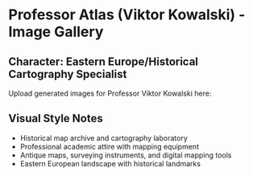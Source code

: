 # Professor Atlas (Viktor Kowalski) - Image Gallery

## Character: Eastern Europe/Historical Cartography Specialist

Upload generated images for Professor Viktor Kowalski here:

## Visual Style Notes
- Historical map archive and cartography laboratory
- Professional academic attire with mapping equipment
- Antique maps, surveying instruments, and digital mapping tools
- Eastern European landscape with historical landmarks